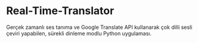 # Real-Time-Translator
Gerçek zamanlı ses tanıma ve Google Translate API kullanarak çok dilli sesli çeviri yapabilen, sürekli dinleme modlu Python uygulaması.
